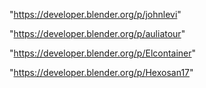 "https://developer.blender.org/p/johnlevi"

"https://developer.blender.org/p/auliatour"

"https://developer.blender.org/p/Elcontainer"

"https://developer.blender.org/p/Hexosan17"

